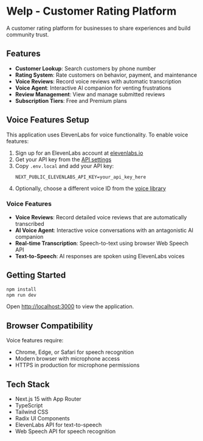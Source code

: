 # Welp - Customer Rating Platform

A customer rating platform for businesses to share experiences and build community trust.

## Features

- **Customer Lookup**: Search customers by phone number
- **Rating System**: Rate customers on behavior, payment, and maintenance
- **Voice Reviews**: Record voice reviews with automatic transcription
- **Voice Agent**: Interactive AI companion for venting frustrations
- **Review Management**: View and manage submitted reviews
- **Subscription Tiers**: Free and Premium plans

## Voice Features Setup

This application uses ElevenLabs for voice functionality. To enable voice features:

1. Sign up for an ElevenLabs account at [elevenlabs.io](https://elevenlabs.io)
2. Get your API key from the [API settings](https://elevenlabs.io/app/settings/api-keys)
3. Copy `.env.local` and add your API key:
   ```
   NEXT_PUBLIC_ELEVENLABS_API_KEY=your_api_key_here
   ```
4. Optionally, choose a different voice ID from the [voice library](https://elevenlabs.io/app/voice-library)

### Voice Features

- **Voice Reviews**: Record detailed voice reviews that are automatically transcribed
- **AI Voice Agent**: Interactive voice conversations with an antagonistic AI companion
- **Real-time Transcription**: Speech-to-text using browser Web Speech API
- **Text-to-Speech**: AI responses are spoken using ElevenLabs voices

## Getting Started

```bash
npm install
npm run dev
```

Open [http://localhost:3000](http://localhost:3000) to view the application.

## Browser Compatibility

Voice features require:
- Chrome, Edge, or Safari for speech recognition
- Modern browser with microphone access
- HTTPS in production for microphone permissions

## Tech Stack

- Next.js 15 with App Router
- TypeScript
- Tailwind CSS
- Radix UI Components
- ElevenLabs API for text-to-speech
- Web Speech API for speech recognition